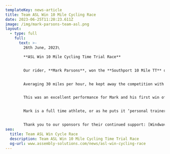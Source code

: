 ```yaml
---
templateKey: news-article
title: Team ASL Win 10 Mile Cycling Race
date: 2023-06-25T11:20:23.611Z
image: /img/mark-parsons-team-asl.png
layout:
  - type: full
    full:
      text: >-
        26th June, 2023\

        **A﻿SL Win 10 Mile Cycling Time Trial Race**


        Our rider, **Mark Parsons**, won the **Southport 10 Mile TT** on **Saturday 24th June 2023**.


        Averaging 30 miles per hour, he kept away the competition with an overall time of 20 minutes and 21 seconds.


        T﻿his was an excellent performance for Mark and his first win of the season.


        Mark is a full time athlete, or as he puts it ‘personal trainer’ at David Lloyd (Bolton). Any spare time he has during the day, he is on the Wattbike training for his next race.


        Thank you to our sponsors for their continued support: [Windwave](https://www.windwave.co.uk/), [Colnago](https://www.colnago.com/) and [OTE](https://www.otesports.co.uk/).
seo:
  title: Team ASL Win Cycle Race
  description: Team ASL Win 10 Mile Cycling Time Trial Race
  og-url: www.assembly-solutions.com/news/asl-win-cycling-race
---
```

